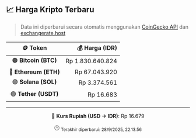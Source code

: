 

<!-- HARGA_KRIPTO -->
## 📈 Harga Kripto Terbaru

> Data ini diperbarui secara otomatis menggunakan [CoinGecko API](https://www.coingecko.com/) dan [exchangerate.host](https://exchangerate.host/)

<div align="center">

| 🪙 Token | 💰 Harga (IDR) |
|:------:|---------------:|
| 🟠 **Bitcoin (BTC)**   | Rp 1.830.640.824 |
| 🔵 **Ethereum (ETH)**  | Rp 67.043.920 |
| 🟣 **Solana (SOL)**    | Rp 3.374.561 |
| 🟢 **Tether (USDT)**   | Rp 16.683 |

---

💱 **Kurs Rupiah (USD → IDR)**: Rp 16.679

🕒 <sub>Terakhir diperbarui: 28/9/2025, 22.13.56</sub>

</div>
<!-- /HARGA_KRIPTO -->